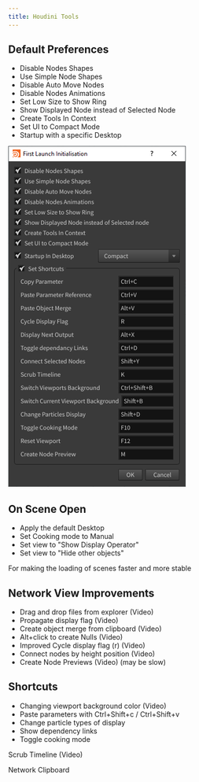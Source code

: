 ```yaml
---
title: Houdini Tools
---
```


## Default Preferences



* Disable Nodes Shapes  
* Use Simple Node Shapes  
* Disable Auto Move Nodes  
* Disable Nodes Animations  
* Set Low Size to Show Ring  
* Show Displayed Node instead of Selected Node  
* Create Tools In Context  
* Set UI to Compact Mode  
* Startup with a specific Desktop  

![image alt >](medias/first_launch.png)



## On Scene Open 

* Apply the default Desktop  
* Set Cooking mode to Manual  
* Set view to "Show Display Operator"  
* Set view to "Hide other objects"

For making the loading of scenes faster and more stable 



## Network View Improvements

* Drag and drop files from explorer (Video)  
* Propagate display flag  (Video)  
* Create object merge from clipboard (Video)  
* Alt+click to create Nulls (Video)  
* Improved Cycle display flag (r) (Video)  
* Connect nodes by height position (Video)  
* Create Node Previews (Video) (may be slow) 




## Shortcuts 

* Changing viewport background color  (Video)  
* Paste parameters with Ctrl+Shift+c / Ctrl+Shift+v  
* Change particle types of display  
* Show dependency links
* Toggle cooking mode   


Scrub Timeline (Video) 

Network Clipboard 
